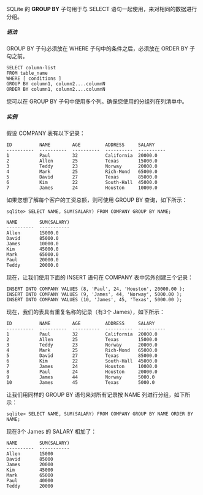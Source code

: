 SQLite 的 **GROUP BY** 子句用于与 SELECT 语句一起使用，来对相同的数据进行分组。

##### 语法
GROUP BY 子句必须放在 WHERE 子句中的条件之后，必须放在 ORDER BY 子句之前。
```
SELECT column-list
FROM table_name
WHERE [ conditions ]
GROUP BY column1, column2....columnN
ORDER BY column1, column2....columnN
```

您可以在 GROUP BY 子句中使用多个列。确保您使用的分组列在列清单中。

##### 实例
假设 COMPANY 表有以下记录：
```
ID          NAME        AGE         ADDRESS     SALARY
----------  ----------  ----------  ----------  ----------
1           Paul        32          California  20000.0
2           Allen       25          Texas       15000.0
3           Teddy       23          Norway      20000.0
4           Mark        25          Rich-Mond   65000.0
5           David       27          Texas       85000.0
6           Kim         22          South-Hall  45000.0
7           James       24          Houston     10000.0
```

如果您想了解每个客户的工资总额，则可使用 GROUP BY 查询，如下所示：
```
sqlite> SELECT NAME, SUM(SALARY) FROM COMPANY GROUP BY NAME;
```
```
NAME        SUM(SALARY)
----------  -----------
Allen       15000.0
David       85000.0
James       10000.0
Kim         45000.0
Mark        65000.0
Paul        20000.0
Teddy       20000.0
```

现在，让我们使用下面的 INSERT 语句在 COMPANY 表中另外创建三个记录：
```
INSERT INTO COMPANY VALUES (8, 'Paul', 24, 'Houston', 20000.00 );
INSERT INTO COMPANY VALUES (9, 'James', 44, 'Norway', 5000.00 );
INSERT INTO COMPANY VALUES (10, 'James', 45, 'Texas', 5000.00 );
```

现在，我们的表具有重复名称的记录（有3个 James），如下所示：
```
ID          NAME        AGE         ADDRESS     SALARY
----------  ----------  ----------  ----------  ----------
1           Paul        32          California  20000.0
2           Allen       25          Texas       15000.0
3           Teddy       23          Norway      20000.0
4           Mark        25          Rich-Mond   65000.0
5           David       27          Texas       85000.0
6           Kim         22          South-Hall  45000.0
7           James       24          Houston     10000.0
8           Paul        24          Houston     20000.0
9           James       44          Norway      5000.0
10          James       45          Texas       5000.0
```

让我们用同样的 GROUP BY 语句来对所有记录按 NAME 列进行分组，如下所示：
```
sqlite> SELECT NAME, SUM(SALARY) FROM COMPANY GROUP BY NAME ORDER BY NAME;
```
现在3个 James 的 SALARY 相加了：
```
NAME        SUM(SALARY)
----------  -----------
Allen       15000
David       85000
James       20000
Kim         45000
Mark        65000
Paul        40000
Teddy       20000
```
